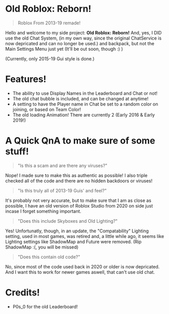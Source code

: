 # Old Roblox: Reborn!
> Roblox From 2013-19 remade!

Hello and welcome to my side project: **Old Roblox: Reborn!**
And, yes, I DID use the old Chat System, (in my own way, since the original ChatService is now depricated and can no longer be used.) and backpack, but not the Main Settings Menu just yet (It'll be out soon, though 
:) )

(Currently, only 2015-19 Gui style is done.)

# Features!

- The ability to use Display Names in the Leaderboard and Chat or not!
- The old chat bubble is included, and can be changed at anytime!
- A setting to have the Player name in Chat be set to a random color on joining, or based on Team Color!
- The old loading Animation! There are currently 2 (Early 2016 & Early 2019!)

# A Quick QnA to make sure of some stuff!

> "Is this a scam and are there any viruses?"

Nope! I made sure to make this as authentic as possible! I also triple checked all of the code and there are no hidden backdoors or viruses!

> "Is this truly all of 2013-19 Guis' and feel?"

It's probably not very accurate, but to make sure that I am as close as possible, I have an old version
of Roblox Studio from 2020 on side just incase I forget something important.

> "Does this include Skyboxes and Old Lighting?"

Yes! Unfortunatly, though, in an update, the "Compatability" Lighting setting, used in most games, was retired and, a little while ago, it seems like Lighting settings like ShadowMap and Future were removed. (Rip ShadowMap :(, you will be missed)

> "Does this contain old code?"

No, since most of the code used back in 2020 or older is now depricated. And I want this to work for newer games aswell, that can't use old chat.

# Credits!
- P0s_0 for the old Leaderboard!
